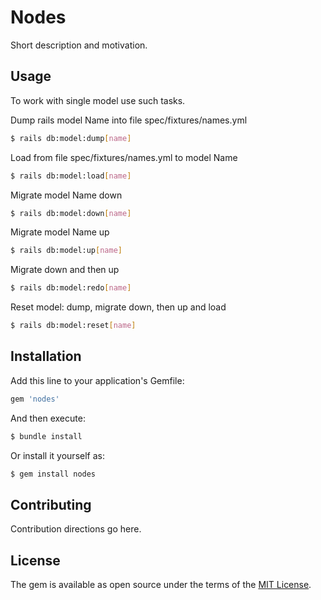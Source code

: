 # Nodes
Short description and motivation.

## Usage
To work with single model use such tasks.

Dump rails model Name into file spec/fixtures/names.yml  
```bash
$ rails db:model:dump[name]
```
Load from file spec/fixtures/names.yml to model Name 
```bash
$ rails db:model:load[name]
```
Migrate model Name down 
```bash
$ rails db:model:down[name]
```
Migrate model Name up 
```bash
$ rails db:model:up[name]
```
Migrate down and then up 
```bash
$ rails db:model:redo[name]
```
Reset model: dump, migrate down, then up and load 
```bash
$ rails db:model:reset[name]
```


## Installation
Add this line to your application's Gemfile:

```ruby
gem 'nodes'
```

And then execute:
```bash
$ bundle install
```

Or install it yourself as:
```bash
$ gem install nodes
```

## Contributing
Contribution directions go here.

## License
The gem is available as open source under the terms of the [MIT License](http://opensource.org/licenses/MIT).
